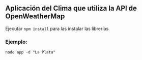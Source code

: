 ## Aplicación del Clima que utiliza la API de OpenWeatherMap


Ejecutar ```npm install``` para las instalar las librerías


### Ejemplo:
```
node app -d "La Plata"
```
